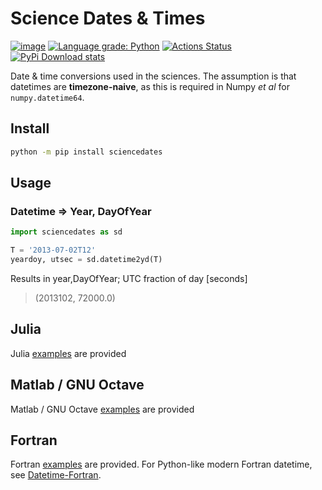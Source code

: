 # Science Dates & Times

[![image](https://zenodo.org/badge/81351748.svg)](https://zenodo.org/badge/latestdoi/81351748)
[![Language grade: Python](https://img.shields.io/lgtm/grade/python/g/scivision/sciencedates.svg?logo=lgtm&logoWidth=18)](https://lgtm.com/projects/g/scivision/sciencedates/context:python)
[![Actions Status](https://github.com/scivision/sciencedates/workflows/ci/badge.svg)](https://github.com/scivision/sciencedates/actions)
[![PyPi Download stats](http://pepy.tech/badge/sciencedates)](http://pepy.tech/project/sciencedates)

Date & time conversions used in the sciences.
The assumption is that datetimes are **timezone-naive**, as this is required in Numpy *et al* for `numpy.datetime64`.


## Install

```sh
python -m pip install sciencedates
```

## Usage

### Datetime => Year, DayOfYear

```python
import sciencedates as sd

T = '2013-07-02T12'
yeardoy, utsec = sd.datetime2yd(T)
```

Results in year,DayOfYear; UTC fraction of day [seconds]

> (2013102, 72000.0)


## Julia

Julia [examples](./julia) are provided

## Matlab / GNU Octave

Matlab / GNU Octave [examples](./matlab) are provided

## Fortran

Fortran [examples](./fortran) are provided.
For Python-like modern Fortran datetime, see
[Datetime-Fortran](https://github.com/wavebitscientific/datetime-fortran).

